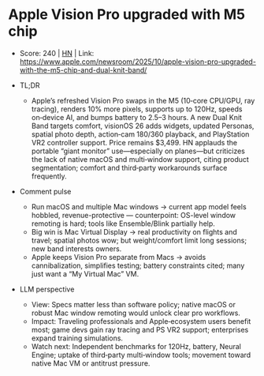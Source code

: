 # Apple Vision Pro upgraded with M5 chip

- Score: 240 | [HN](https://news.ycombinator.com/item?id=45591801) | Link: https://www.apple.com/newsroom/2025/10/apple-vision-pro-upgraded-with-the-m5-chip-and-dual-knit-band/

- TL;DR
  - Apple’s refreshed Vision Pro swaps in the M5 (10‑core CPU/GPU, ray tracing), renders 10% more pixels, supports up to 120Hz, speeds on‑device AI, and bumps battery to 2.5–3 hours. A new Dual Knit Band targets comfort, visionOS 26 adds widgets, updated Personas, spatial photo depth, action‑cam 180/360 playback, and PlayStation VR2 controller support. Price remains $3,499. HN applauds the portable “giant monitor” use—especially on planes—but criticizes the lack of native macOS and multi‑window support, citing product segmentation; comfort and third‑party workarounds surface frequently.

- Comment pulse
  - Run macOS and multiple Mac windows → current app model feels hobbled, revenue-protective — counterpoint: OS-level window remoting is hard; tools like Ensemble/Blink partially help.
  - Big win is Mac Virtual Display → real productivity on flights and travel; spatial photos wow; but weight/comfort limit long sessions; new band interests owners.
  - Apple keeps Vision Pro separate from Macs → avoids cannibalization, simplifies testing; battery constraints cited; many just want a “My Virtual Mac” VM.

- LLM perspective
  - View: Specs matter less than software policy; native macOS or robust Mac window remoting would unlock clear pro workflows.
  - Impact: Traveling professionals and Apple‑ecosystem users benefit most; game devs gain ray tracing and PS VR2 support; enterprises expand training simulations.
  - Watch next: Independent benchmarks for 120Hz, battery, Neural Engine; uptake of third‑party multi‑window tools; movement toward native Mac VM or antitrust pressure.
